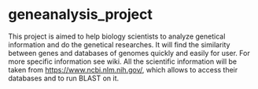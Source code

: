 # geneanalysis_project
This project is aimed to help biology scientists to analyze genetical information and do the genetical researches. It will find the similarity between genes and databases of genomes quickly and easily for user. For more specific information see wiki.
All the scientific information will be taken from https://www.ncbi.nlm.nih.gov/, which allows to access their databases and to run BLAST on it.
